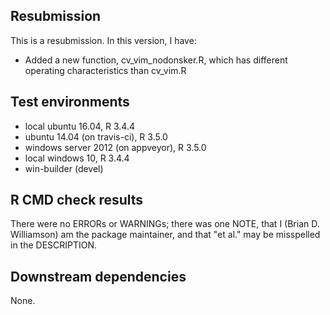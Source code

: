 ## Resubmission
This is a resubmission. In this version, I have:

* Added a new function, cv_vim_nodonsker.R, which has different operating characteristics than cv_vim.R

## Test environments
* local ubuntu 16.04, R 3.4.4
* ubuntu 14.04 (on travis-ci), R 3.5.0
* windows server 2012 (on appveyor), R 3.5.0
* local windows 10, R 3.4.4
* win-builder (devel)

## R CMD check results
There were no ERRORs or WARNINGs; there was one NOTE, that I (Brian D. Williamson) am the package maintainer, and that "et al." may be misspelled in the DESCRIPTION.

## Downstream dependencies
None.